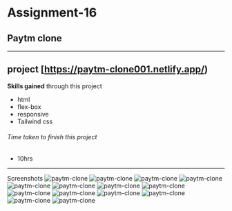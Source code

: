  
 # Assignment-16

 ## Paytm clone

---

 ## project  [https://paytm-clone001.netlify.app/)


 **Skills gained** through this project
 - html
 - flex-box
 - responsive
 - Tailwind css 

 


###### Time taken to finish this project
- 10hrs

---


Screenshots 
![paytm-clone](./screenshots/paytm%20(1).png)
![paytm-clone](./screenshots/paytm%20().png)
![paytm-clone](./screenshots/paytm%20(3).png)
![paytm-clone](./screenshots/paytm%20(4).png)
![paytm-clone](./screenshots/paytm%20(4).png)
![paytm-clone](./screenshots/paytm%20(5).png)
![paytm-clone](./screenshots/paytm%20(6).png)
![paytm-clone](./screenshots/paytm%20(7).png)
![paytm-clone](./screenshots/paytm%20(8).png)
![paytm-clone](./screenshots/paytm%20(9).png)
![paytm-clone](./screenshots/paytm%20(10).png)
![paytm-clone](./screenshots/paytm%20(11).png)
![paytm-clone](./screenshots/paytm%20(12).png)
![paytm-clone](./screenshots/paytm%20(13).png)
